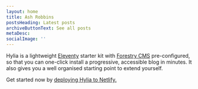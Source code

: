```yaml
---
layout: home
title: Ash Robbins
postsHeading: Latest posts
archiveButtonText: See all posts
metaDesc:
socialImage: ''
---
```


Hylia is a lightweight [Eleventy](https://11ty.io) starter kit with [Forestry
CMS](https://forestry.io/) pre-configured, so that you can one-click install a
progressive, accessible blog in minutes. It also gives you a well organised
starting point to extend yourself.

Get started now by [deploying Hylia to Netlify.](https://app.netlify.com/start/deploy?repository=https://github.com/dirtyf/hylia)
